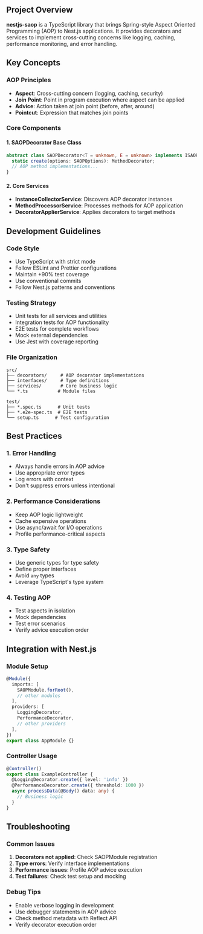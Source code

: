 ## Project Overview

**nestjs-saop** is a TypeScript library that brings Spring-style Aspect Oriented Programming (AOP) to Nest.js applications. It provides decorators and services to implement cross-cutting concerns like logging, caching, performance monitoring, and error handling.

## Key Concepts

### AOP Principles

- **Aspect**: Cross-cutting concern (logging, caching, security)
- **Join Point**: Point in program execution where aspect can be applied
- **Advice**: Action taken at join point (before, after, around)
- **Pointcut**: Expression that matches join points

### Core Components

#### 1. SAOPDecorator Base Class

```typescript
abstract class SAOPDecorator<T = unknown, E = unknown> implements ISAOPDecorator<T, E> {
  static create(options: SAOPOptions): MethodDecorator;
  // AOP method implementations...
}
```

#### 2. Core Services

- **InstanceCollectorService**: Discovers AOP decorator instances
- **MethodProcessorService**: Processes methods for AOP application
- **DecoratorApplierService**: Applies decorators to target methods

## Development Guidelines

### Code Style

- Use TypeScript with strict mode
- Follow ESLint and Prettier configurations
- Maintain +90% test coverage
- Use conventional commits
- Follow Nest.js patterns and conventions

### Testing Strategy

- Unit tests for all services and utilities
- Integration tests for AOP functionality
- E2E tests for complete workflows
- Mock external dependencies
- Use Jest with coverage reporting

### File Organization

```
src/
├── decorators/     # AOP decorator implementations
├── interfaces/     # Type definitions
├── services/       # Core business logic
└── *.ts           # Module files

test/
├── *.spec.ts      # Unit tests
├── *.e2e-spec.ts  # E2E tests
└── setup.ts      # Test configuration
```

## Best Practices

### 1. Error Handling

- Always handle errors in AOP advice
- Use appropriate error types
- Log errors with context
- Don't suppress errors unless intentional

### 2. Performance Considerations

- Keep AOP logic lightweight
- Cache expensive operations
- Use async/await for I/O operations
- Profile performance-critical aspects

### 3. Type Safety

- Use generic types for type safety
- Define proper interfaces
- Avoid `any` types
- Leverage TypeScript's type system

### 4. Testing AOP

- Test aspects in isolation
- Mock dependencies
- Test error scenarios
- Verify advice execution order

## Integration with Nest.js

### Module Setup

```typescript
@Module({
  imports: [
    SAOPModule.forRoot(),
    // other modules
  ],
  providers: [
    LoggingDecorator,
    PerformanceDecorator,
    // other providers
  ],
})
export class AppModule {}
```

### Controller Usage

```typescript
@Controller()
export class ExampleController {
  @LoggingDecorator.create({ level: 'info' })
  @PerformanceDecorator.create({ threshold: 1000 })
  async processData(@Body() data: any) {
    // Business logic
  }
}
```

## Troubleshooting

### Common Issues

1. **Decorators not applied**: Check SAOPModule registration
2. **Type errors**: Verify interface implementations
3. **Performance issues**: Profile AOP advice execution
4. **Test failures**: Check test setup and mocking

### Debug Tips

- Enable verbose logging in development
- Use debugger statements in AOP advice
- Check method metadata with Reflect API
- Verify decorator execution order
